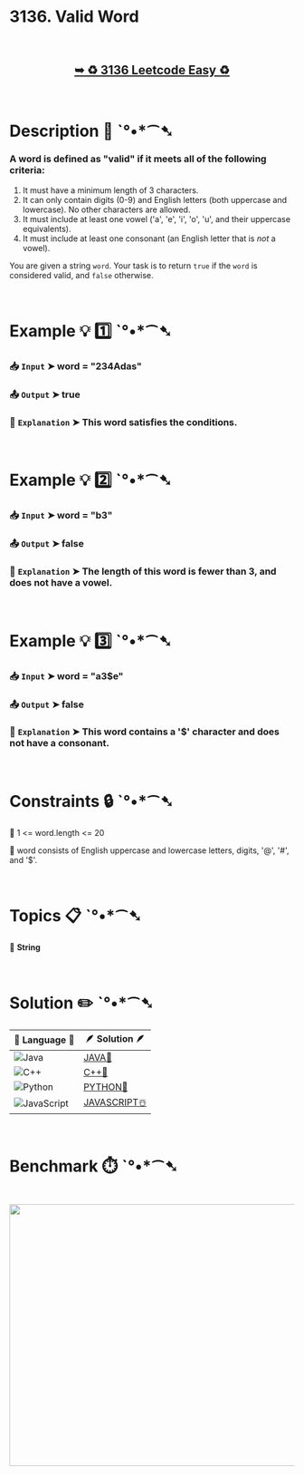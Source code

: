 # 3136. Valid Word

</br>

<h2 align="center"> 

<a href="https://leetcode.com/problems/valid-word/description/?envType=daily-question&envId=2025-07-15"><strong>➥ ♻️ 3136 Leetcode Easy ♻️ </strong></a>
</h2>

</br>

# Description 📜 ˋ°•*⁀➷

### A word is defined as "valid" if it meets all of the following criteria:

1. It must have a minimum length of 3 characters.
2. It can only contain digits (0-9) and English letters (both uppercase and lowercase). No other characters are allowed.
3. It must include at least one vowel ('a', 'e', 'i', 'o', 'u', and their uppercase equivalents).
4. It must include at least one consonant (an English letter that is *not* a vowel).

You are given a string `word`. Your task is to return `true` if the `word` is considered valid, and `false` otherwise.

</br>

# Example 💡 1️⃣ ˋ°•*⁀➷

  ### 📥 `Input`  ➤ word = "234Adas"

  ### 📤 `Output`  ➤ true

  ### 🔦 `Explanation`  ➤ This word satisfies the conditions.

</br>

# Example 💡 2️⃣ ˋ°•*⁀➷

  ### 📥 `Input` ➤ word = "b3"

  ### 📤 `Output`  ➤ false

  ### 🔦 `Explanation` ➤ The length of this word is fewer than 3, and does not have a vowel.

</br>

# Example 💡 3️⃣ ˋ°•*⁀➷

  ### 📥 `Input` ➤ word = "a3$e"

  ### 📤 `Output`  ➤ false

  ### 🔦 `Explanation` ➤ This word contains a '$' character and does not have a consonant.

</br>

# Constraints 🔒 ˋ°•*⁀➷

🔹 1 <= word.length <= 20 </br>

🔹 word consists of English uppercase and lowercase letters, digits, '@', '#', and '$'. </br>

</br>

# Topics 📋 ˋ°•*⁀➷

🔸 **String**  </br>

</br>

# Solution ✏️ ˋ°•*⁀➷

| 📒 Language 📒  | 🪶 Solution 🪶 |
| ------------- | ------------- |
|  ![Java](https://img.shields.io/badge/java-%23ED8B00.svg?style=for-the-badge&logo=openjdk&logoColor=white)  | [JAVA🍁]() |
|  ![C++](https://img.shields.io/badge/c++-%2300599C.svg?style=for-the-badge&logo=c%2B%2B&logoColor=white)  | [C++🎲]()  |
|  ![Python](https://img.shields.io/badge/python-3670A0?style=for-the-badge&logo=python&logoColor=ffdd54)    | [PYTHON🍰]() |
| ![JavaScript](https://img.shields.io/badge/javascript-%23323330.svg?style=for-the-badge&logo=javascript&logoColor=%23F7DF1E)   | [JAVASCRIPT☃️]() |

</br>

# Benchmark ⏱️ ˋ°•*⁀➷

<h1  align="center" >

<img src ="" width = "700px" height="462px" />

</h1>

